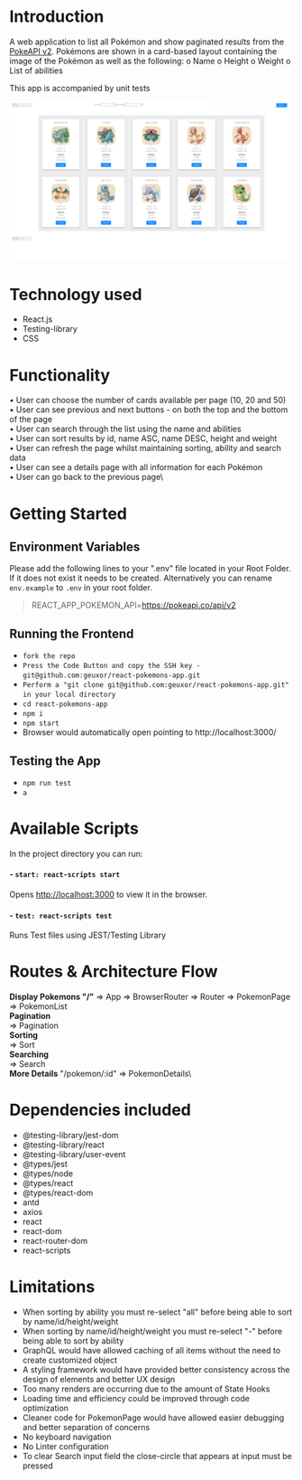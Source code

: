 # Introduction
A  web application to list all Pokémon and show paginated results from the [PokeAPI v2](https://pokeapi.co/docs/v2). Pokémons are shown in a card-based layout containing the image of the Pokémon as well as the following:
  o Name
  o Height
  o Weight
  o List of abilities

This app is accompanied by unit tests

<p align="center">
   <img src="./readmeFiles/front-app.png" alt="front" width="650" >
  </p>

# Technology used
- React.js
- Testing-library
- CSS


# Functionality
• User can choose the number of cards available per page (10, 20 and 50)\
• User can see previous and next buttons - on both the top and the bottom of the page\
• User can search through the list using the name and abilities\
• User can sort results by id, name ASC, name DESC, height and weight\
• User can refresh the page whilst maintaining sorting, ability and search data\
• User can see a details page with all information for each Pokémon\
• User can go back to the previous page\


# Getting Started
## Environment Variables
Please add the following lines to your ".env" file located in your Root Folder. If it does not exist it needs to be created. 
Alternatively you can rename `env.example` to `.env` in your root folder.

>REACT_APP_POKEMON_API=https://pokeapi.co/api/v2

## Running the Frontend
- `fork the repo`
- `Press the Code Button and copy the SSH key - git@github.com:geuxor/react-pokemons-app.git` 
- `Perform a "git clone git@github.com:geuxor/react-pokemons-app.git" in your local directory`
- `cd react-pokemons-app`
- `npm i`
- `npm start`
- Browser would automatically open pointing to http://localhost:3000/

## Testing the App
- `npm run test`
- `a`


# Available Scripts
In the project directory you can run:
#### - `start: react-scripts start`
Opens [http://localhost:3000](http://localhost:3000) to view it in the browser.

#### - `test: react-scripts test`
Runs Test files using JEST/Testing Library

# Routes & Architecture Flow
**Display Pokemons "/"** => App => BrowserRouter => Router => PokemonPage => PokemonList\
**Pagination**<span style="padding-left: 424px;"> => Pagination</span><br/>
**Sorting**<span style="padding-left: 445px;"> => Sort</span><br/>
**Searching**<span style="padding-left: 430px;"> => Search</span><br/>
**More Details** "/pokemon/:id" => PokemonDetails\


# Dependencies included
- @testing-library/jest-dom
- @testing-library/react
- @testing-library/user-event
- @types/jest 
- @types/node
- @types/react
- @types/react-dom
- antd 
- axios
- react
- react-dom
- react-router-dom
- react-scripts


# Limitations
- When sorting by ability you must re-select "all" before being able to sort by name/id/height/weight 
- When sorting by name/id/height/weight you must re-select "-" before being able to sort by ability
- GraphQL would have allowed caching of all items without the need to create customized object
- A styling framework would have provided better consistency across the design of elements and better UX design
- Too many renders are occurring due to the amount of State Hooks
- Loading time and efficiency could be improved through code optimization
- Cleaner code for PokemonPage would have allowed easier debugging and better separation of concerns
- No keyboard navigation
- No Linter configuration
- To clear Search input field the close-circle that appears at input must be pressed 
